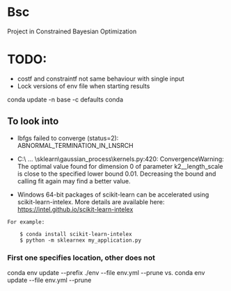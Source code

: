 # Bsc
Project in Constrained Bayesian Optimization

# TODO:
- costf and constraintf not same behaviour with single input
- Lock versions of env file when starting results

conda update -n base -c defaults conda

## To look into
- lbfgs failed to converge (status=2):
ABNORMAL_TERMINATION_IN_LNSRCH

- C:\ ... \sklearn\gaussian_process\kernels.py:420: ConvergenceWarning: The optimal value found for dimension 0 of parameter k2__length_scale is close to the specified lower bound 0.01. Decreasing the bound and calling fit again may find a better value.

-    Windows 64-bit packages of scikit-learn can be accelerated using scikit-learn-intelex.
    More details are available here: https://intel.github.io/scikit-learn-intelex

    For example:

        $ conda install scikit-learn-intelex
        $ python -m sklearnex my_application.py


### First one specifies location, other does not
conda env update --prefix ./env --file env.yml  --prune
vs.
conda env update --file env.yml  --prune